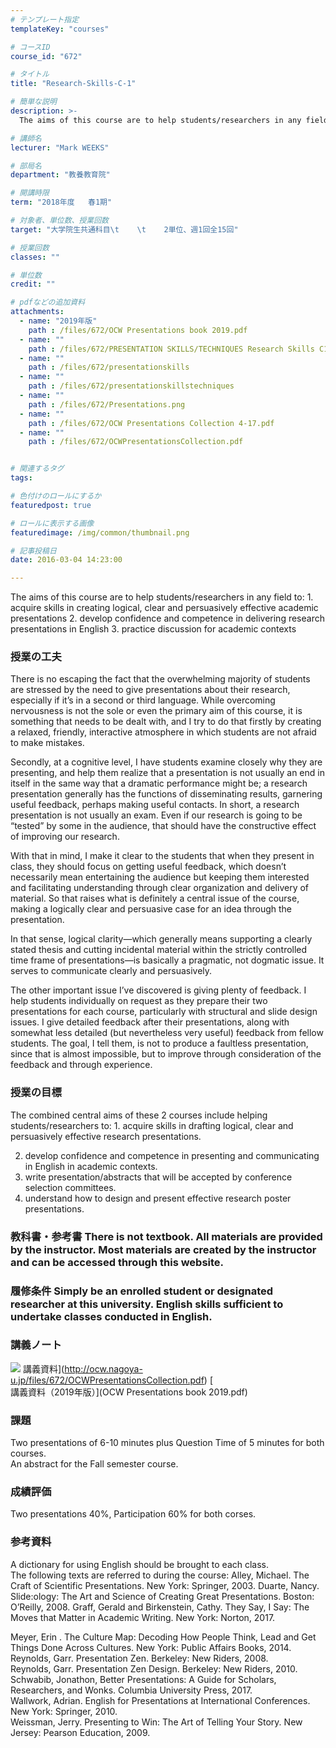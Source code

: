 ```yaml
---
# テンプレート指定
templateKey: "courses"

# コースID
course_id: "672"

# タイトル
title: "Research-Skills-C-1"

# 簡単な説明
description: >-
  The aims of this course are to help students/researchers in any field to: 1. acquire skills in creat...

# 講師名
lecturer: "Mark WEEKS"

# 部局名
department: "教養教育院"

# 開講時限
term: "2018年度	春1期"

# 対象者、単位数、授業回数
target: "大学院生共通科目\t    \t    2単位、週1回全15回"

# 授業回数
classes: ""

# 単位数
credit: ""

# pdfなどの追加資料
attachments: 
  - name: "2019年版" 
    path : /files/672/OCW Presentations book 2019.pdf
  - name: "" 
    path : /files/672/PRESENTATION SKILLS/TECHNIQUES Research Skills C1 & C2 Combined Course Materials
  - name: "" 
    path : /files/672/presentationskills
  - name: "" 
    path : /files/672/presentationskillstechniques
  - name: "" 
    path : /files/672/Presentations.png
  - name: "" 
    path : /files/672/OCW Presentations Collection 4-17.pdf
  - name: "" 
    path : /files/672/OCWPresentationsCollection.pdf


# 関連するタグ
tags:

# 色付けのロールにするか
featuredpost: true

# ロールに表示する画像
featuredimage: /img/common/thumbnail.png

# 記事投稿日
date: 2016-03-04 14:23:00

---
```

The aims of this course are to help students/researchers in any field to: 1. acquire skills in creating logical, clear and persuasively effective academic presentations 2. develop confidence and competence in delivering research presentations in English 3. practice discussion for academic contexts
  
### 授業の工夫  


There is no escaping the fact that the overwhelming majority of students are stressed by the need to give presentations about their research, especially if it’s in a second or third language. While overcoming nervousness is not the sole or even the primary aim of this course, it is something that needs to be dealt with, and I try to do that firstly by creating a relaxed, friendly, interactive atmosphere in which students are not afraid to make mistakes.

Secondly, at a cognitive level, I have students examine closely why they are presenting, and help them realize that a presentation is not usually an end in itself in the same way that a dramatic performance might be; a research presentation generally has the functions of disseminating results, garnering useful feedback, perhaps making useful contacts. In short, a research presentation is not usually an exam. Even if our research is going to be “tested” by some in the audience, that should have the constructive effect of improving our research. 

With that in mind, I make it clear to the students that when they present in class, they should focus on getting useful feedback, which doesn’t necessarily mean entertaining the audience but keeping them interested and facilitating understanding through clear organization and delivery of material. So that raises what is definitely a central issue of the course, making a logically clear and persuasive case for an idea through the presentation.

In that sense, logical clarity—which generally means supporting a clearly stated thesis and cutting incidental material within the strictly controlled time frame of presentations—is basically a pragmatic, not dogmatic issue. It serves to communicate clearly and persuasively.

The other important issue I’ve discovered is giving plenty of feedback. I help students individually on request as they prepare their two presentations for each course, particularly with structural and slide design issues. I give detailed feedback after their presentations, along with somewhat less detailed (but nevertheless very useful) feedback from fellow students. The goal, I tell them, is not to produce a faultless presentation, since that is almost impossible, but to improve through consideration of the feedback and through experience.

  
### 授業の目標  


The combined central aims of these 2 courses include helping students/researchers to: 1. acquire skills in drafting logical, clear and persuasively effective research presentations.

  
2. develop confidence and competence in presenting and communicating in English in academic contexts.  
3. write presentation/abstracts that will be accepted by conference selection committees.  
4. understand how to design and present effective research poster presentations.  


### 教科書・参考書 There is not textbook. All materials are provided by the instructor. Most materials are created by the instructor and can be accessed through this website. 

### 履修条件  Simply be an enrolled student or designated researcher at this university. English skills sufficient to undertake classes conducted in English.

  
### 講義ノート  



![](/files/672/Presentations.png) 講義資料](http://ocw.nagoya-u.jp/files/672/OCWPresentationsCollection.pdf) [  
講義資料（2019年版）](OCW Presentations book 2019.pdf)
  
### 課題  
Two presentations of 6-10 minutes plus Question Time of 5 minutes for both courses.  
An abstract for the Fall semester course.
  
### 成績評価  
Two presentations 40%, Participation 60% for both corses.
  
### 参考資料  


A dictionary for using English should be brought to each class.  
The following texts are referred to during the course: Alley, Michael. The Craft of Scientific Presentations. New York: Springer, 2003. Duarte, Nancy. Slide:ology: The Art and Science of Creating Great Presentations. Boston: O’Reilly, 2008. Graff, Gerald and Birkenstein, Cathy. They Say, I Say: The Moves that Matter in Academic Writing. New York: Norton, 2017.

  
Meyer, Erin . The Culture Map: Decoding How People Think, Lead and Get Things Done Across Cultures. New York: Public Affairs Books, 2014.  
Reynolds, Garr. Presentation Zen. Berkeley: New Riders, 2008.  
Reynolds, Garr. Presentation Zen Design. Berkeley: New Riders, 2010.  
Schwabib, Jonathon, Better Presentations: A Guide for Scholars, Researchers, and Wonks. Columbia University Press, 2017.  
Wallwork, Adrian. English for Presentations at International Conferences. New York: Springer, 2010.  
Weissman, Jerry. Presenting to Win: The Art of Telling Your Story. New Jersey: Pearson Education, 2009.